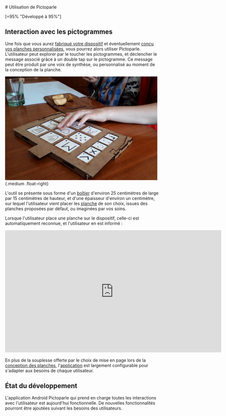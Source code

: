 # Utilisation de Pictoparle

[=95% "Développé à 95%"]

## Interaction avec les pictogrammes

Une fois que vous aurez [fabriqué votre dispositif](fabrication.md) et éventuellement [conçu vos planches personnalisées](conception-planches.md), vous pourrez alors utiliser Pictoparle. L'utilisateur peut explorer par le toucher les pictogrammes, et déclencher le message associé grâce à un double tap sur le pictogramme. Ce message peut être produit par une voix de synthèse, ou personnalisé au moment de la conception de la planche.


![boîtier fermé](img/utilisation-repas-crop.jpg){.medium .float-right}

L'outil se présente sous forme d'un [boîtier](materiel.md) d'environ 25 centimètres de large par 15 centimètres de hauteur, et d'une épaisseur d'environ un centimètre, sur lequel l'utilisateur vient placer les [planche](planches.md) de son choix, issues des planches proposées par défaut, ou imaginées par vos soins.

Lorsque l'utilisateur place une planche sur le dispositif, celle-ci est automatiquement reconnue, et l'utilisateur en est informé :


<div class="center"><iframe width="710" height="400" src="https://www.youtube.com/embed/oVPHKjqLtiY" frameborder="0" allow="accelerometer; autoplay; encrypted-media; gyroscope; picture-in-picture" allowfullscreen></iframe></div>

En plus de la souplesse offerte par le choix de mise en page lors de la [conception des planches](conception-planches.md), l'[application](application.md) est largement configurable pour s'adapter aux besoins de chaque utilisateur.

## État du développement


L'application Android Pictoparle qui prend en charge toutes les interactions avec l'utilisateur est aujourd'hui fonctionnelle.
De nouvelles fonctionnalités pourront être ajoutées suivant les besoins des utilisateurs.




